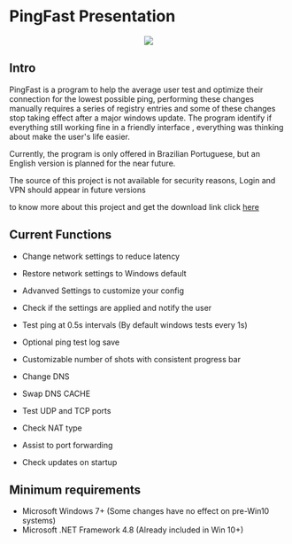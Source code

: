 # PingFast Presentation

<p align="center">
  <img src="https://user-images.githubusercontent.com/106140045/187012517-be90852f-55e5-435c-a49b-13ecddc030cf.jpg?raw=true"/>
</p>

## Intro

PingFast is a program to help the average user test and optimize their connection for the lowest possible ping, performing these changes manually requires a series of registry entries and some of these changes stop taking effect after a major windows update. The program identify if everything still working fine in a friendly interface , everything was thinking about make the user's life easier. </p>

Currently, the program is only offered in Brazilian Portuguese, but an English version is planned for the near future. </p>

The source of this project is not available for security reasons, Login and VPN should appear in future versions </p>

to know more about this project and get the download link click <a href="https://pingfast.com.br">here</a>

## Current Functions

- Change network settings to reduce latency
- Restore network settings to Windows default
- Advanved Settings to customize your config
- Check if the settings are applied and notify the user

- Test ping at 0.5s intervals (By default windows tests every 1s)
- Optional ping test log save
- Customizable number of shots with consistent progress bar

- Change DNS
- Swap DNS CACHE

- Test UDP and TCP ports
- Check NAT type
- Assist to port forwarding 

- Check updates on startup

## Minimum requirements

- Microsoft Windows 7+ (Some changes have no effect on pre-Win10 systems)
- Microsoft .NET Framework 4.8 (Already included in Win 10+)
